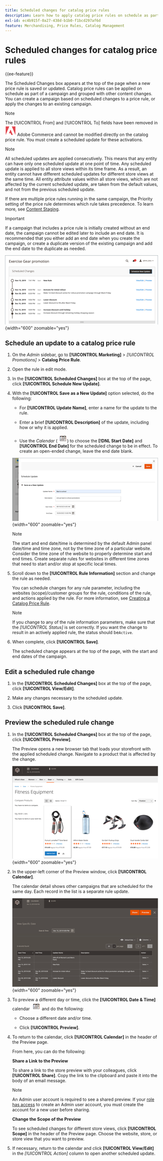 ```yaml
---
title: Scheduled changes for catalog price rules
description: Learn how to apply catalog price rules on schedule as part of a campaign and grouped with other content changes.
exl-id: ec4b915f-0a27-438d-b1b0-f1bcd297af6d
feature: Merchandising, Price Rules, Catalog Management
---
```

# Scheduled changes for catalog price rules

{{ee-feature}}

The Scheduled Changes box appears at the top of the page when a new price rule is saved or updated. Catalog price rules can be applied on schedule as part of a campaign and grouped with other content changes. You can create a campaign based on scheduled changes to a price rule, or apply the changes to an existing campaign.

>[!NOTE]
>
>The [!UICONTROL From] and [!UICONTROL To] fields have been removed in ![Adobe Commerce](../assets/adobe-logo.svg) Adobe Commerce and cannot be modified directly on the catalog price rule. You must create a scheduled update for these activations.

>[!NOTE]
>
>All scheduled updates are applied consecutively. This means that any entity can have only one scheduled update at one point of time. Any scheduled update is applied to all store views within its time frame. As a result, an entity cannot have different scheduled updates for different store views at the same time. All entity attribute values within all store views, which are not affected by the current scheduled update, are taken from the default values, and not from the previous scheduled update.

If there are multiple price rules running in the same campaign, the Priority setting of the price rule determines which rule takes precedence. To learn more, see [Content Staging](../content-design/content-staging.md).

>[!IMPORTANT]
>
>If a campaign that includes a price rule is initially created without an end date, the campaign cannot be edited later to include an end date. It is recommended that you either add an end date when you create the campaign, or create a duplicate version of the existing campaign and add the end date to the duplicate as needed.

![Catalog price rule - scheduled changes](./assets/price-rule-catalog-scheduled.png){width="600" zoomable="yes"}

## Schedule an update to a catalog price rule

1. On the _Admin_ sidebar, go to **[!UICONTROL Marketing]** > _[!UICONTROL Promotions]_ > **Catalog Price Rule**.

1. Open the rule in edit mode.

1. In the **[!UICONTROL Scheduled Changes]** box at the top of the page, click **[!UICONTROL Schedule New Update]**.

1. With the **[!UICONTROL Save as a New Update]** option selected, do the following:

    - For **[!UICONTROL Update Name]**, enter a name for the update to the rule.

    - Enter a brief **[!UICONTROL Description]** of the update, including how or why it is applied.

    - Use the _Calendar_ (![Calendar icon](../assets/icon-calendar.png)) to choose the **[!DNL Start Date]** and **[!UICONTROL End Date]** for the scheduled change to be in effect. To create an open-ended change, leave the end date blank.

    ![Catalog price rules - new scheduled changes](./assets/price-rule-catalog-schedule-update.png){width="600" zoomable="yes"}

   >[!NOTE]
   >
   >The start and end date/time is determined by the default Admin panel date/time and time zone, not by the time zone of a particular website. Consider the time zone of the website to properly determine start and end times. Create separate rules for websites in different time zones that need to start and/or stop at specific local times.

1. Scroll down to the **[!UICONTROL Rule Information]** section and change the rule as needed.

   You can schedule changes for any rule parameter, including the websites (scope)/customer groups for the rule, conditions of the rule, and actions applied by the rule. For more information, see [Creating a Catalog Price Rule](price-rules-catalog-create.md).

   >[!NOTE]
   >
   >If you change to any of the rule information parameters, make sure that the _[!UICONTROL Status]_ is set correctly. If you want the change to result in an actively applied rule, the status should be`Active`.

1. When complete, click **[!UICONTROL Save]**.

    The scheduled change appears at the top of the page, with the start and end dates of the campaign.

## Edit a scheduled rule change

1. In the **[!UICONTROL Scheduled Changes]** box at the top of the page, click **[!UICONTROL View/Edit]**.

1. Make any changes necessary to the scheduled update.

1. Click **[!UICONTROL Save]**.

## Preview the scheduled rule change

1. In the **[!UICONTROL Scheduled Changes]** box at the top of the page, click **[!UICONTROL Preview]**.

    The Preview opens a new browser tab that loads your storefront with the applied scheduled change. Navigate to a product that is affected by the change.

    ![Preview Scheduled Change](./assets/price-rule-catalog-scheduled-update-preview.png){width="600" zoomable="yes"}

1. In the upper-left corner of the Preview window, click **[!UICONTROL Calendar]**.

    The calendar detail shows other campaigns that are scheduled for the same day. Each record in the list is a separate rule update.

    ![List of Scheduled Updates for a Specific Date](./assets/price-rule-catalog-scheduled-preview-calendar.png){width="600" zoomable="yes"}

1. To preview a different day or time, click the **[!UICONTROL Date & Time]** calendar ![Calendar icon](../assets/icon-calendar.png) and do the following:

    - Choose a different date and/or time.

    - Click **[!UICONTROL Preview]**.

1. To return to the calendar, click **[!UICONTROL Calendar]** in the header of the Preview page.

   From here, you can do the following:

   **Share a Link to the Preview**

   To share a link to the store preview with your colleagues, click **[!UICONTROL Share]**. Copy the link to the clipboard and paste it into the body of an email message.

   >[!NOTE]
   >
   >An Admin user account is required to see a shared preview. If your [role has access](../systems/permissions-user-roles.md) to create an Admin user account, you must create the account for a new user before sharing.

   **Change the Scope of the Preview**

   To see scheduled changes for different store views, click **[!UICONTROL Scope]** in the header of the Preview page. Choose the website, store, or store view that you want to preview.

1. If necessary, return to the calendar and click **[!UICONTROL View/Edit]** in the _[!UICONTROL Action]_ column to open another scheduled update.
